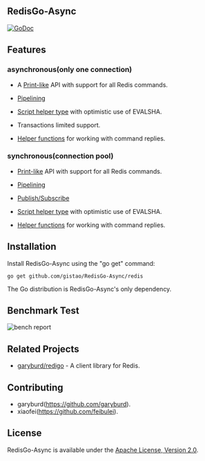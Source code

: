 ## RedisGo-Async

[![GoDoc](http://godoc.org/github.com/gistao/RedisGo-Async/redis?status.svg)](http://godoc.org/github.com/gistao/RedisGo-Async/redis)

## Features
### asynchronous(only one connection)
  * A [Print-like](http://godoc.org/github.com/gistao/RedisGo-Async/redis#hdr-Executing_Commands) API with support for all Redis commands.

  * [Pipelining](http://godoc.org/github.com/gistao/RedisGo-Async/redis#hdr-Pipelining)
  
  * [Script helper type](http://godoc.org/github.com/gistao/RedisGo-Async/redis#Script) with optimistic use of EVALSHA.
  
  * Transactions limited support.

  * [Helper functions](http://godoc.org/github.com/gistao/RedisGo-Async/redis#hdr-Reply_Helpers) for working with command replies.


### synchronous(connection pool)
  * [Print-like](http://godoc.org/github.com/gistao/RedisGo-Async/redis#hdr-Executing_Commands) API with support for all Redis commands.

  * [Pipelining](http://godoc.org/github.com/gistao/RedisGo-Async/redis#hdr-Pipelining)
  
  * [Publish/Subscribe](http://godoc.org/github.com/gistao/RedisGo-Async/redis#hdr-Publish_and_Subscribe)
  
  * [Script helper type](http://godoc.org/github.com/gistao/RedisGo-Async/redis#Script) with optimistic use of EVALSHA.
  
  * [Helper functions](http://godoc.org/github.com/gistao/RedisGo-Async/redis#hdr-Reply_Helpers) for working with command replies.
  

## Installation

Install RedisGo-Async using the "go get" command:

    go get github.com/gistao/RedisGo-Async/redis

The Go distribution is RedisGo-Async's only dependency.


## Benchmark Test
![bench report](https://github.com/gistao/RedisGo-Async/blob/master/bench/bench.png "Title")


## Related Projects
- [garyburd/redigo](https://github.com/garyburd/redigo) - A client library for Redis.


## Contributing
* garyburd(https://github.com/garyburd).
* xiaofei(https://github.com/feibulei).


License
-------

RedisGo-Async is available under the [Apache License, Version 2.0](http://www.apache.org/licenses/LICENSE-2.0.html).
